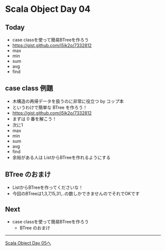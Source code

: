 # Scala Object Day 04

## Today
-  case classを使って簡易BTreeを作ろう
  -  https://gist.github.com/j5ik2o/7332812
  - max
  - min
  - sum
  - avg
  - find

## case class 例題
- 木構造の再帰データを扱うのに非常に役立つ by コップ本
- というわけで簡単な BTree を作ろう！
- https://gist.github.com/j5ik2o/7332812
- まずは 0 番を解こう！
- 次に1
- max
- min
- sum
- avg
- find
- 余裕がある人は ListからBTreeを作れるようにする

## BTree のおまけ
- ListからBTreeを作ってくださいな！
- 今回のBTreeは1,3,7,15,31,..の数しかできませんのでそれでOKです

## Next
- case classを使って簡易BTreeを作ろう
  - BTree のおまけ


----
[Scala Object Day 05へ](object_day_05.md)
